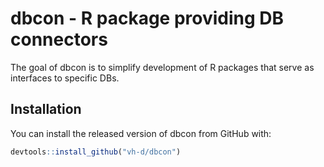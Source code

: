 
<!-- README.md is generated from README.Rmd. Please edit that file -->
dbcon - R package providing DB connectors
=========================================

The goal of dbcon is to simplify development of R packages that serve as interfaces to specific DBs.

Installation
------------

You can install the released version of dbcon from GitHub with:

``` r
devtools::install_github("vh-d/dbcon")
```
